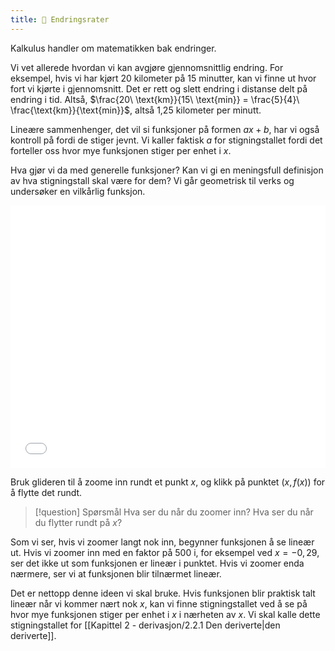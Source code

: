 ```yaml
---
title: 📄 Endringsrater
---
```

Kalkulus handler om matematikken bak endringer.

Vi vet allerede hvordan vi kan avgjøre gjennomsnittlig endring. For eksempel, hvis vi har kjørt 20 kilometer på 15 minutter, kan vi finne ut hvor fort vi kjørte i gjennomsnitt. Det er rett og slett endring i distanse delt på endring i tid. Altså, $\frac{20\ \text{km}}{15\ \text{min}} = \frac{5}{4}\ \frac{\text{km}}{\text{min}}$, altså 1,25 kilometer per minutt.

Lineære sammenhenger, det vil si funksjoner på formen $ax + b$, har vi også kontroll på fordi de stiger jevnt. Vi kaller faktisk $a$ for stigningstallet fordi det forteller oss hvor mye funksjonen stiger per enhet i $x$.

Hva gjør vi da med generelle funksjoner? Kan vi gi en meningsfull definisjon av hva stigningstall skal være for dem? Vi går geometrisk til verks og undersøker en vilkårlig funksjon.

<iframe src="Files\funksjonererlineærlokale.html" frameborder="0" scrolling="no" style="aspect-ratio: 600/500; width: 100%"></iframe>

Bruk glideren til å zoome inn rundt et punkt $x$, og klikk på punktet $(x, f(x))$ for å flytte det rundt.

> [!question] Spørsmål 
> Hva ser du når du zoomer inn? Hva ser du når du flytter rundt på $x$?

Som vi ser, hvis vi zoomer langt nok inn, begynner funksjonen å se lineær ut. Hvis vi zoomer inn med en faktor på 500 i, for eksempel ved $x = -0,29$, ser det ikke ut som funksjonen er lineær i punktet. Hvis vi zoomer enda nærmere, ser vi at funksjonen blir tilnærmet lineær.

Det er nettopp denne ideen vi skal bruke. Hvis funksjonen blir praktisk talt lineær når vi kommer nært nok $x$, kan vi finne stigningstallet ved å se på hvor mye funksjonen stiger per enhet i $x$ i nærheten av $x$. Vi skal kalle dette stigningstallet for [[Kapittel 2 - derivasjon/2.2.1 Den deriverte|den deriverte]].